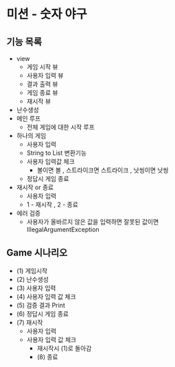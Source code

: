# 미션 - 숫자 야구

## 기능 목록
- view
  - 게임 시작 뷰
  - 사용자 입력 뷰
  - 결과 출력 뷰
  - 게임 종료 뷰
  - 재시작 뷰
- 난수생성
- 메인 루프
  - 전체 게임에 대한 시작 루프
- 하나의 게임
  - 사용자 입력
  - String to List<Integet> 변환기능
  - 사용자 입력값 체크
    - 볼이면 볼 , 스트라이크면 스트라이크 , 낫씽이면 낫씽 
  - 정답시 게임 종료
- 재시작 or 종료
    - 사용자 입력
    - 1 - 재시작 , 2 - 종료
- 에러 검증
  - 사용자가 올바르지 않은 값을 입력하면 잘못된 값이면 IllegalArgumentException


## Game 시나리오
- (1) 게임시작
- (2) 난수생성
- (3) 사용자 입력
- (4) 사용자 입력 값 체크
- (5) 검증 결과 Print
- (6) 정답시 게임 종료
- (7) 재시작
  - 사용자 입력
  - 사용자 입력 값 체크
    - 재시작시 (1)로 돌아감
    - (8) 종료














